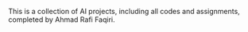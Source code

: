 This is a collection of AI projects, including all codes and assignments, completed by Ahmad Rafi Faqiri.
